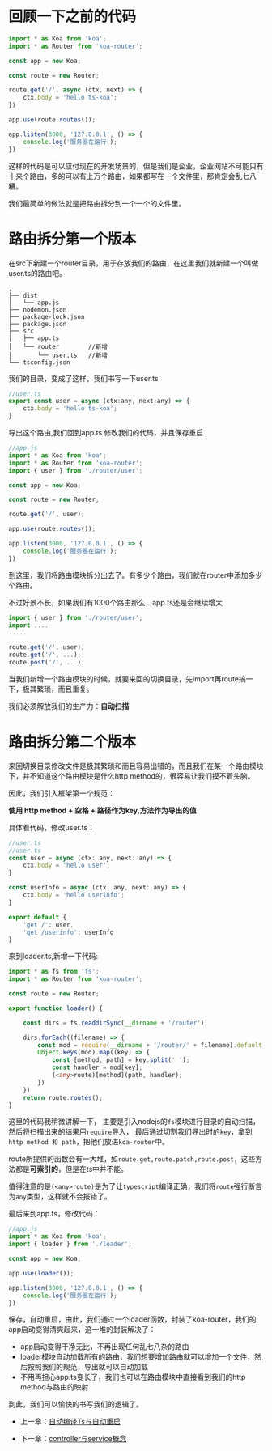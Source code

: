 回顾一下之前的代码
===========

```typescript
import * as Koa from 'koa';
import * as Router from 'koa-router';

const app = new Koa;

const route = new Router;

route.get('/', async (ctx, next) => {
    ctx.body = 'hello ts-koa';
})

app.use(route.routes());

app.listen(3000, '127.0.0.1', () => {
    console.log('服务器在运行');
})
```
这样的代码是可以应付现在的开发场景的，但是我们是企业，企业网站不可能只有十来个路由，多的可以有上万个路由，如果都写在一个文件里，那肯定会乱七八糟。

我们最简单的做法就是把路由拆分到一个一个的文件里。

路由拆分第一个版本
===========
在src下新建一个router目录，用于存放我们的路由，在这里我们就新建一个叫做user.ts的路由吧。
```
.
├── dist
│   └── app.js
├── nodemon.json
├── package-lock.json
├── package.json
├── src
│   ├── app.ts
│   └── router        //新增
│       └── user.ts   //新增
└── tsconfig.json
```

我们的目录，变成了这样，我们书写一下user.ts

```js
//user.ts
export const user = async (ctx:any, next:any) => {
    ctx.body = 'hello ts-koa';
}
```

导出这个路由,我们回到app.ts
修改我们的代码，并且保存重启
```js
//app.js
import * as Koa from 'koa';
import * as Router from 'koa-router';
import { user } from './router/user';

const app = new Koa;

const route = new Router;

route.get('/', user);

app.use(route.routes());

app.listen(3000, '127.0.0.1', () => {
    console.log('服务器在运行');
})
```

到这里，我们将路由模块拆分出去了。有多少个路由，我们就在router中添加多少个路由。

不过好景不长，如果我们有1000个路由那么，app.ts还是会继续增大

```js 
import { user } from './router/user';
import ....
.....

route.get('/', user);
route.get('/', ...);
route.post('/', ...);

```
当我们新增一个路由模块的时候，就要来回的切换目录，先import再route搞一下，极其繁琐，而且重复。

我们必须解放我们的生产力：**自动扫描**


路由拆分第二个版本
===========

来回切换目录修改文件是极其繁琐和而且容易出错的，而且我们在某一个路由模块下，并不知道这个路由模块是什么http method的，很容易让我们摸不着头脑。

因此，我们引入框架第一个规范：

**使用 http method + 空格 + 路径作为key,方法作为导出的值**

具体看代码，修改user.ts：
```js
//user.ts
//user.ts
const user = async (ctx: any, next: any) => {
    ctx.body = 'hello user';
}

const userInfo = async (ctx: any, next: any) => {
    ctx.body = 'hello userinfo';
}

export default {
    'get /': user,
    'get /userinfo': userInfo
}
```

来到loader.ts,新增一下代码:
```ts
import * as fs from 'fs';
import * as Router from 'koa-router';

const route = new Router;

export function loader() {

    const dirs = fs.readdirSync(__dirname + '/router');

    dirs.forEach((filename) => {
        const mod = require(__dirname + '/router/' + filename).default;
        Object.keys(mod).map((key) => {
            const [method, path] = key.split(' ');
            const handler = mod[key];
            (<any>route)[method](path, handler);
        })
    })
    return route.routes();
}
```
这里的代码我稍微讲解一下，
主要是引入nodejs的``fs``模块进行目录的自动扫描，然后将扫描出来的结果用``require``导入，
最后通过切割我们导出时的``key``，拿到``http method 和 path``，把他们放进``koa-router``中。

route所提供的函数会有一大堆，如``route.get,route.patch,route.post``，这些方法都是**可索引的**，但是在ts中并不能。

值得注意的是```(<any>route)```是为了让``typescript``编译正确，我们将``route``强行断言为``any``类型，这样就不会报错了。




最后来到app.ts，修改代码：
```ts
//app.js
import * as Koa from 'koa';
import { loader } from './loader';

const app = new Koa;

app.use(loader());

app.listen(3000, '127.0.0.1', () => {
    console.log('服务器在运行');
})

```

保存，自动重启，由此，我们通过一个loader函数，封装了koa-router，我们的app启动变得清爽起来，这一堆的封装解决了：

- app启动变得干净无比，不再出现任何乱七八杂的路由
- loader模块自动加载所有的路由，我们想要增加路由就可以增加一个文件，然后按照我们的规范，导出就可以自动加载
- 不用再担心app.ts变长了，我们也可以在路由模块中直接看到我们的http method与路由的映射


到此，我们可以愉快的书写我们的逻辑了。

- 上一章：[自动编译Ts与自动重启](https://github.com/floveluy/Burnjs/blob/master/example/books/2.%E8%87%AA%E5%8A%A8%E7%BC%96%E8%AF%91ts%2B%E8%87%AA%E5%8A%A8%E9%87%8D%E5%90%AF.md)


- 下一章：[controller与service概念](https://github.com/floveluy/Burnjs/blob/master/example/books/4.%E5%BC%95%E5%85%A5controller%E4%B8%8Eservice%E6%A6%82%E5%BF%B5.md)

